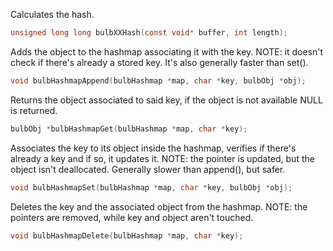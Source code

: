 Calculates the hash.
```c
unsigned long long bulbXXHash(const void* buffer, int length);
```
Adds the object to the hashmap associating it with the key. NOTE: it doesn't 
check if there's already a stored key. It's also generally faster than 
set().
```c
void bulbHashmapAppend(bulbHashmap *map, char *key, bulbObj *obj);
```
Returns the object associated to said key, if the object is not available 
NULL is returned.
```c
bulbObj *bulbHashmapGet(bulbHashmap *map, char *key);
```
Associates the key to its object inside the hashmap, verifies if there's 
already a key and if so, it updates it. NOTE: the pointer is updated, but the
object isn't deallocated. Generally slower than append(), but safer.
```c
void bulbHashmapSet(bulbHashmap *map, char *key, bulbObj *obj);
```
Deletes the key and the associated object from the hashmap.
NOTE: the pointers are removed, while key and object aren't touched.
```c
void bulbHashmapDelete(bulbHashmap *map, char *key);
```
